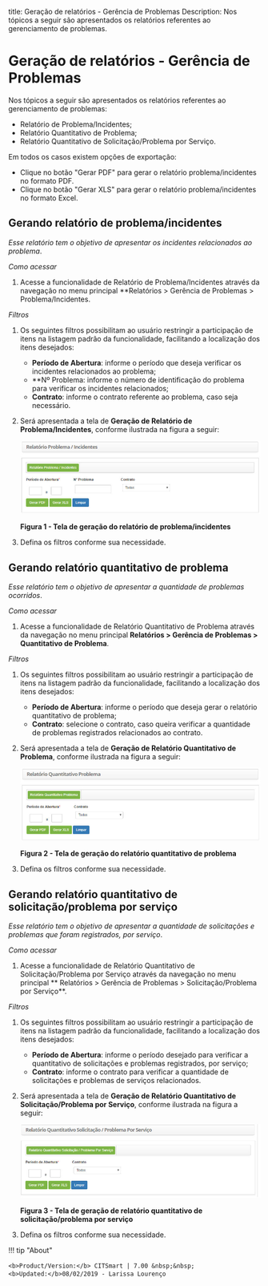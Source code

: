 title:  Geração de relatórios - Gerência de Problemas
Description: Nos tópicos a seguir são apresentados os relatórios referentes ao gerenciamento de problemas. 
# Geração de relatórios - Gerência de Problemas

Nos tópicos a seguir são apresentados os relatórios referentes ao gerenciamento de problemas:

- Relatório de Problema/Incidentes;
- Relatório Quantitativo de Problema;
- Relatório Quantitativo de Solicitação/Problema por Serviço.

Em todos os casos existem opções de exportação:

- Clique no botão "Gerar PDF" para gerar o relatório problema/incidentes no formato PDF.
- Clique no botão "Gerar XLS" para gerar o relatório problema/incidentes no formato Excel.

Gerando relatório de problema/incidentes
------------------------------------------

*Esse relatório tem o objetivo de apresentar os incidentes relacionados ao problema*.

*Como acessar*

1. Acesse a funcionalidade de Relatório de Problema/Incidentes através da navegação no menu principal 
**Relatórios > Gerência de Problemas > Problema/Incidentes.

*Filtros*

1. Os seguintes filtros possibilitam ao usuário restringir a participação de itens na listagem padrão da funcionalidade, 
facilitando a localização dos itens desejados:

    - **Período de Abertura**: informe o período que deseja verificar os incidentes relacionados ao problema;
    - **Nº Problema: informe o número de identificação do problema para verificar os incidentes relacionados;
    - **Contrato**: informe o contrato referente ao problema, caso seja necessário.
    
2. Será apresentada a tela de **Geração de Relatório de Problema/Incidentes**, conforme ilustrada na figura a seguir:

    ![Problema](images/rel-prob.img1.jpg)
    
    **Figura 1 - Tela de geração do relatório de problema/incidentes**
    
3. Defina os filtros conforme sua necessidade.

Gerando relatório quantitativo de problema
-----------------------------------------------

*Esse relatório tem o objetivo de apresentar a quantidade de problemas ocorridos*.

*Como acessar*

1. Acesse a funcionalidade de Relatório Quantitativo de Problema através da navegação no menu principal
**Relatórios > Gerência de Problemas > Quantitativo de Problema**.

*Filtros*

1. Os seguintes filtros possibilitam ao usuário restringir a participação de itens na listagem padrão da funcionalidade, 
facilitando a localização dos itens desejados:

    - **Período de Abertura**: informe o período que deseja gerar o relatório quantitativo de problema;
    - **Contrato**: selecione o contrato, caso queira verificar a quantidade de problemas registrados relacionados ao contrato.
    
2. Será apresentada a tela de **Geração de Relatório Quantitativo de Problema**, conforme ilustrada na figura a seguir:

    ![Quantitativo](images/rel-prob.img2.jpg)
    
    **Figura 2 - Tela de geração do relatório quantitativo de problema**
    
3. Defina os filtros conforme sua necessidade.

Gerando relatório quantitativo de solicitação/problema por serviço
--------------------------------------------------------------------

*Esse relatório tem o objetivo de apresentar a quantidade de solicitações e problemas que foram registrados, por serviço*.

*Como acessar*

1. Acesse a funcionalidade de Relatório Quantitativo de Solicitação/Problema por Serviço através da navegação no menu principal 
** Relatórios > Gerência de Problemas > Solicitação/Problema por Serviço**.

*Filtros*

1. Os seguintes filtros possibilitam ao usuário restringir a participação de itens na listagem padrão da funcionalidade, 
facilitando a localização dos itens desejados:

    - **Período de Abertura**: informe o período desejado para verificar a quantitativo de solicitações e problemas registrados,
    por serviço;
    - **Contrato**: informe o contrato para verificar a quantidade de solicitações e problemas de serviços relacionados.

2. Será apresentada a tela de **Geração de Relatório Quantitativo de Solicitação/Problema por Serviço**, conforme ilustrada na 
figura a seguir:

   ![Solicitação](images/rel-prob.img3.jpg)
   
   **Figura 3 - Tela de geração de relatório quantitativo de solicitação/problema por serviço**
   
3. Defina os filtros conforme sua necessidade.

!!! tip "About"

    <b>Product/Version:</b> CITSmart | 7.00 &nbsp;&nbsp;
    <b>Updated:</b>08/02/2019 - Larissa Lourenço
